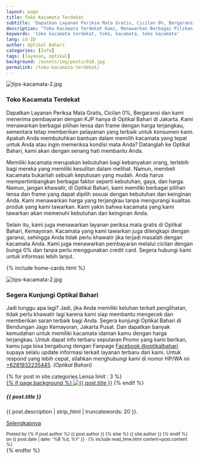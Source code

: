```yaml
---
layout: page
title: Toko Kacamata Terdekat
subtitle: 'Dapatkan Layanan Periksa Mata Gratis, Cicilan 0%, Bergaransi'
description: "Toko Kacamata Terdekat Kami, Menawarkan Berbagai Pilihan Lensa dan Frame dengan Harga Terjangkau, Sementara Tetap Memberikan Pelayanan Terbaik Untuk Konsumen Kami"
keywords: 'toko kacamata terdekat, toko, kacamata, toko kacamata'
lang: id-ID
author: Optikal Bahari
categories: [Info]
tags: [layanan, optikal]
background: /assets/img/posts/018.jpg
permalink: /toko-kacamata-terdekat/
---
```



<div class="card shadow p-3 mb-5 bg-white rounded">
    <img src="{{"/assets/img/posts/periksa-mata/periksa-mata-gratis-optikal-bahari-5.jpg" | relative_url }}" class="card-img-top" alt="tips-kacamata-2.jpg">
    <div class="card-body">
      <h3 class="card-title">Toko Kacamata Terdekat</h3>
      <p class="card-text text-justify">
            Dapatkan Layanan Periksa Mata Gratis, Cicilan 0%, Bergaransi dan kami menerima pembayaran dengan KJP hanya di Optikal Bahari di Jakarta. Kami menawarkan berbagai pilihan lensa dan frame dengan harga terjangkau, sementara tetap memberikan pelayanan yang terbaik untuk konsumen kami. Apakah Anda membutuhkan bantuan dalam memilih kacamata yang tepat untuk Anda atau ingin memeriksa kondisi mata Anda? Datanglah ke Optikal Bahari, kami akan dengan senang hati membantu Anda.
        </p>
        <p>
            Memiliki kacamata merupakan kebutuhan bagi kebanyakan orang, terlebih bagi mereka yang memiliki kesulitan dalam melihat. Namun, membeli kacamata bukanlah sebuah keputusan yang mudah. Anda harus mempertimbangkan berbagai faktor seperti kebutuhan, gaya, dan harga. Namun, jangan khawatir, di Optikal Bahari, kami memiliki berbagai pilihan lensa dan frame yang dapat dipilih sesuai dengan kebutuhan dan keinginan Anda. Kami menawarkan harga yang terjangkau tanpa mengurangi kualitas produk yang kami tawarkan. Kami yakin bahwa kacamata yang kami tawarkan akan memenuhi kebutuhan dan keinginan Anda.
        </p>
        <p>
            Selain itu, kami juga menawarkan layanan periksa mata gratis di Optikal Bahari, Kemayoran. Kacamata yang kami tawarkan juga dilengkapi dengan garansi, sehingga Anda tidak perlu khawatir jika terjadi masalah dengan kacamata Anda. Kami juga menawarkan pembayaran melalui cicilan dengan bunga 0% dan tanpa perlu menggunakan credit card. Segera hubungi kami untuk informasi lebih lanjut.
        </p>
    </div>
</div>


{% include home-cards.html %}

<div class="card-deck mb-3">
  <div class="card shadow p-3 mb-5 bg-white rounded">
		  <img src="{{"/assets/img/posts/periksa-mata/periksa-mata-gratis-optikal-bahari-9.jpg" | relative_url }}" class="card-img-top" alt="tips-kacamata-2.jpg">
    <div class="card-body">
      <h3 class="card-title">Segera Kunjungi Optikal Bahari</h3>
      <p class="card-text text-justify">Jadi tunggu apa lagi? Jadi, jika Anda memiliki keluhan terkait penglihatan, tidak perlu khawatir lagi karena kami siap membantu mengecek dan memberikan saran terbaik bagi Anda. Segera kunjungi Optikal Bahari di Bendungan Jago Kemayoran, Jakarta Pusat. Dan dapatkan banyak kemudahan untuk memiliki kacamata idaman kamu dengan harga terjangkau. Untuk dapat info terbaru seputaran Promo yang kami berikan, kamu juga bisa bergabung dengan Fanpage
    <a href="https://www.facebook.com/optikalbahari" id="FBClick" title="Facebook Page Optikal Bahari" class="FacebookPage">Facebook @optikalbahari</a> supaya selalu update informasi terkait layanan terbaru dari kami. Untuk respond yang lebih cepat, silahkan menghubungi kami di nomor HP/WA ini <a href="https://api.whatsapp.com/send?phone=6281932235445&text=Hallo%2C+saya+butuh+informasi+lebih+lanjut+mengenai+Optikal+Bahari" id="WhatsAppClick" class="WhatsAppCall" title="Call WhatsApp">+6281932235445</a>.
    <em>(Optikal Bahari)</em></p>
	</div>
   </div>
</div>

<section id="posts-category">
    <div class="card-deck">
		{% for post in site.categories.Lensa limit : 3 %}
        <div class="card shadow p-3 mb-5 bg-white rounded">
            <a href="{{ post.url | prepend: site.baseurl | replace: '//', '/' }}">
                {% if page.background %}
                    <img src="{{ post.background | prepend: site.baseurl | replace: '//', '/' }}" class="card-img-top" alt="{{ post.title }}"></a> 
                {% endif %}
            <div class="card-body">
                <h5 class="card-title">
                    {{ post.title }}
                </h5>
                <p class="card-text text-justify">
                    {{ post.description | strip_html | truncatewords: 20 }}.
                </p>
                <p class="card-text text-justify">
                    <a class="btn btn-primary rounded-pill" href="{{ post.url | prepend: site.baseurl | replace: '//', '/' }}">Selengkapnya</a>
                </p>
            </div>
            <div class="card-footer">
                <small class="text-muted">
                    Posted by {% if post.author %} {{ post.author }} {% else %} {{ site.author }} {% endif %} on
                    {{ post.date | date: '%B %d, %Y' }} &middot; {% include read_time.html content=post.content %}
                </small>
            </div>
        </div>
        {% endfor %}
    </div>
</section>
